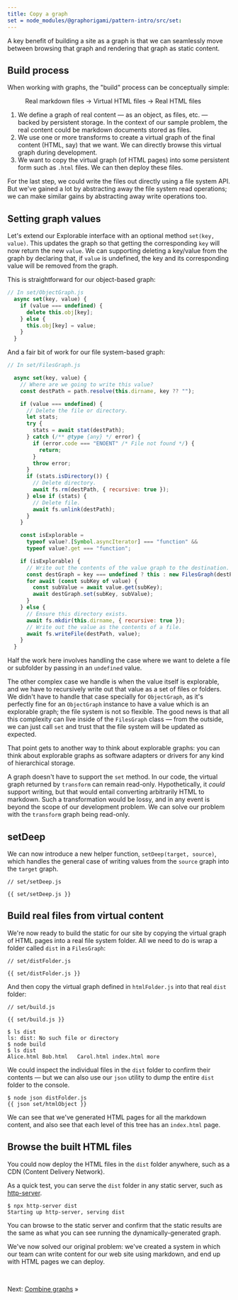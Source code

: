 ```yaml
---
title: Copy a graph
set = node_modules/@graphorigami/pattern-intro/src/set:
---
```


A key benefit of building a site as a graph is that we can seamlessly move between browsing that graph and rendering that graph as static content.

## Build process

When working with graphs, the "build" process can be conceptually simple:

<figure>
  Real markdown files → Virtual HTML files → Real HTML files
</figure>

1. We define a graph of real content — as an object, as files, etc. — backed by persistent storage. In the context of our sample problem, the real content could be markdown documents stored as files.
1. We use one or more transforms to create a virtual graph of the final content (HTML, say) that we want. We can directly browse this virtual graph during development.
1. We want to copy the virtual graph (of HTML pages) into some persistent form such as `.html` files. We can then deploy these files.

For the last step, we could write the files out directly using a file system API. But we've gained a lot by abstracting away the file system read operations; we can make similar gains by abstracting away write operations too.

## Setting graph values

Let's extend our Explorable interface with an optional method `set(key, value)`. This updates the graph so that getting the corresponding `key` will now return the new `value`. We can supporting deleting a key/value from the graph by declaring that, if `value` is undefined, the key and its corresponding value will be removed from the graph.

This is straightforward for our object-based graph:

```js
// In set/ObjectGraph.js
  async set(key, value) {
    if (value === undefined) {
      delete this.obj[key];
    } else {
      this.obj[key] = value;
    }
  }
```

And a fair bit of work for our file system-based graph:

```js
// In set/FilesGraph.js

  async set(key, value) {
    // Where are we going to write this value?
    const destPath = path.resolve(this.dirname, key ?? "");

    if (value === undefined) {
      // Delete the file or directory.
      let stats;
      try {
        stats = await stat(destPath);
      } catch (/** @type {any} */ error) {
        if (error.code === "ENOENT" /* File not found */) {
          return;
        }
        throw error;
      }
      if (stats.isDirectory()) {
        // Delete directory.
        await fs.rm(destPath, { recursive: true });
      } else if (stats) {
        // Delete file.
        await fs.unlink(destPath);
      }
    }

    const isExplorable =
      typeof value?.[Symbol.asyncIterator] === "function" &&
      typeof value?.get === "function";

    if (isExplorable) {
      // Write out the contents of the value graph to the destination.
      const destGraph = key === undefined ? this : new FilesGraph(destPath);
      for await (const subKey of value) {
        const subValue = await value.get(subKey);
        await destGraph.set(subKey, subValue);
      }
    } else {
      // Ensure this directory exists.
      await fs.mkdir(this.dirname, { recursive: true });
      // Write out the value as the contents of a file.
      await fs.writeFile(destPath, value);
    }
  }
```

Half the work here involves handling the case where we want to delete a file or subfolder by passing in an `undefined` value.

The other complex case we handle is when the value itself is explorable, and we have to recursively write out that value as a set of files or folders. We didn't have to handle that case specially for `ObjectGraph`, as it's perfectly fine for an `ObjectGraph` instance to have a value which is an explorable graph; the file system is not so flexible. The good news is that all this complexity can live inside of the `FilesGraph` class — from the outside, we can just call `set` and trust that the file system will be updated as expected.

That point gets to another way to think about explorable graphs: you can think about explorable graphs as software adapters or drivers for any kind of hierarchical storage.

A graph doesn't have to support the `set` method. In our code, the virtual graph returned by `transform` can remain read-only. Hypothetically, it _could_ support writing, but that would entail converting arbitrarily HTML to markdown. Such a transformation would be lossy, and in any event is beyond the scope of our development problem. We can solve our problem with the `transform` graph being read-only.

## setDeep

We can now introduce a new helper function, `setDeep(target, source)`, which handles the general case of writing values from the `source` graph into the `target` graph.

```{{'js'}}
// set/setDeep.js

{{ set/setDeep.js }}
```

## Build real files from virtual content

We're now ready to build the static for our site by copying the virtual graph of HTML pages into a real file system folder. All we need to do is wrap a folder called `dist` in a `FilesGraph`:

```{{'js'}}
// set/distFolder.js

{{ set/distFolder.js }}
```

And then copy the virtual graph defined in `htmlFolder.js` into that real `dist` folder:

```{{'js'}}
// set/build.js

{{ set/build.js }}
```

```console
$ ls dist
ls: dist: No such file or directory
$ node build
$ ls dist
Alice.html Bob.html   Carol.html index.html more
```

We could inspect the individual files in the `dist` folder to confirm their contents — but we can also use our `json` utility to dump the entire `dist` folder to the console.

```console
$ node json distFolder.js
{{ json set/htmlObject }}
```

We can see that we've generated HTML pages for all the markdown content, and also see that each level of this tree has an `index.html` page.

## Browse the built HTML files

You could now deploy the HTML files in the `dist` folder anywhere, such as a CDN (Content Delivery Network).

As a quick test, you can serve the `dist` folder in any static server, such as [http-server](https://github.com/http-party/http-server).

```console
$ npx http-server dist
Starting up http-server, serving dist
```

You can browse to the static server and confirm that the static results are the same as what you can see running the dynamically-generated graph.

We've now solved our original problem: we've created a system in which our team can write content for our web site using markdown, and end up with HTML pages we can deploy.

&nbsp;

Next: [Combine graphs](combine.html) »
